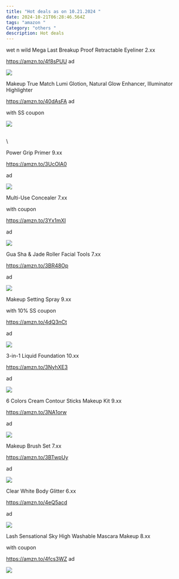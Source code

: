 ```yaml
---
title: "Hot deals as on 10.21.2024 "
date: 2024-10-21T06:28:46.564Z
tags: "amazon "
Category: "others "
description: Hot deals
---
```

<!--StartFragment-->

wet n wild Mega Last Breakup Proof Retractable Eyeliner 2.xx

https://amzn.to/4f8sPUU ad

<!--EndFragment--><!--StartFragment-->

![](https://m.media-amazon.com/images/I/61P5KLFSR+L._SL1500_.jpg)



<!--StartFragment-->

Makeup True Match Lumi Glotion, Natural Glow Enhancer, Illuminator Highlighter

https://amzn.to/40dAsFA ad

with SS coupon

<!--StartFragment-->

![](https://m.media-amazon.com/images/I/711BkLez67L._SL1500_.jpg)

\
\
<!--StartFragment-->

Power Grip Primer 9.xx

https://amzn.to/3UcOlA0

ad

<!--StartFragment-->

![](https://m.media-amazon.com/images/I/71JoBHcDvqL._SL1500_.jpg)



<!--StartFragment-->

Multi-Use Concealer 7.xx 

w﻿ith coupon 

https://amzn.to/3Yx1mXI

ad

<!--StartFragment-->

![](https://m.media-amazon.com/images/I/81AYsjroocL._SL1500_.jpg)



<!--StartFragment-->

Gua Sha & Jade Roller Facial Tools 7.xx

https://amzn.to/3BR48Op

ad

<!--StartFragment-->

![](https://m.media-amazon.com/images/I/71a8hxhh0bL._SL1500_.jpg)



<!--StartFragment-->

Makeup Setting Spray 9.xx

with 10% SS coupon

https://amzn.to/4dQ3nCt

ad

<!--StartFragment-->

![](https://m.media-amazon.com/images/I/914DYplAWNL._SL1500_.jpg)





<!--StartFragment-->

3-in-1 Liquid Foundation 10.xx

https://amzn.to/3NyhXE3

ad

<!--StartFragment-->

![](https://m.media-amazon.com/images/I/71SHXOgssNL._SL1500_.jpg)





<!--StartFragment-->

6 Colors Cream Contour Sticks Makeup Kit 9.xx

https://amzn.to/3NA1orw

ad

<!--StartFragment-->

![](https://m.media-amazon.com/images/I/71aZaSRcRFL._SL1500_.jpg)





<!--StartFragment-->

Makeup Brush Set 7.xx

https://amzn.to/3BTwpUy

ad

<!--StartFragment-->

![](https://m.media-amazon.com/images/I/717GzR2ODrL._SL1500_.jpg)





<!--StartFragment-->

Clear White Body Glitter 6.xx

https://amzn.to/4eQ5acd

ad

<!--StartFragment-->

![](https://m.media-amazon.com/images/I/71u8RmSUKPL._AC_SL1500_.jpg)



<!--StartFragment-->

Lash Sensational Sky High Washable Mascara Makeup 8.xx

with coupon

https://amzn.to/4fcs3WZ ad

<!--StartFragment-->

![](https://m.media-amazon.com/images/I/71MQo8pHmBL._SL1500_.jpg)

<!--EndFragment-->